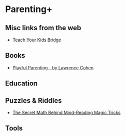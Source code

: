 # Parenting+

## Misc links from the web
- [Teach Your Kids Bridge](https://specbranch.com/posts/teach-bridge/)

## Books
- [Playful Parenting - by Lawrence Cohen](https://sive.rs/book/PlayfulParenting)

## Education

## Puzzles & Riddles
- [The Secret Math Behind Mind-Reading Magic Tricks](https://www.quantamagazine.org/the-secret-math-behind-mind-reading-magic-tricks-20220527/)
## Tools